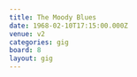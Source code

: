 ```yaml
---
title: The Moody Blues
date: 1968-02-10T17:15:00.000Z
venue: v2
categories: gig
board: 8
layout: gig
---
```

